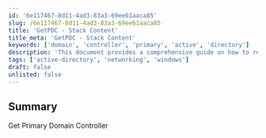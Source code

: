```yaml
---
id: '6e117467-8d11-4ad3-83a3-69ee61aaca85'
slug: /6e117467-8d11-4ad3-83a3-69ee61aaca85
title: 'GetPDC - Stack Content'
title_meta: 'GetPDC - Stack Content'
keywords: ['domain', 'controller', 'primary', 'active', 'directory']
description: 'This document provides a comprehensive guide on how to retrieve the Primary Domain Controller in a Windows environment, including the necessary commands and explanations to ensure proper execution.'
tags: ['active-directory', 'networking', 'windows']
draft: false
unlisted: false
---
```


## Summary

Get Primary Domain Controller


